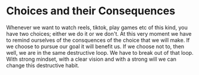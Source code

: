 # Choices and their Consequences

Whenever we want to watch reels, tiktok, play games etc of this 
kind, you have two choices; either we do it or  we don't. At this 
very moment we have to remind ourselves of the consquences of the choice
that we will make. If we choose to pursue our goal it will benefit us.
If we choose not to, then well, we are in the same destructive loop. We
have to break out of that loop. With strong mindset, with a clear vision
and with a strong will we can change this destructive habit.

